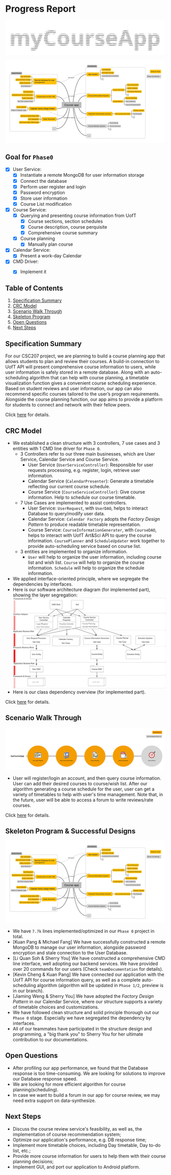 # Progress Report

![](progress_report.assets/myCourseApp.jpg)

![](progress_report.assets/CourseAppMindMap.png)

## Goal for `Phase0` 

- [x] User Service: 
  - [x] Instantiate a remote MongoDB for user information storage
  - [x] Connect the database
  - [x] Perform user register and login
  - [x] Password encryption
  - [x] Store user information
  - [x] Course List modification
- [x] Course Service: 
  - [x] Querying and presenting course information from UofT
    - [x] Course sections, section schedules
    - [x] Course description, course perquisite
    - [x] Comprehensive course summary
  - [x] Course planning
    - [x] Manually plan course
- [x] Calendar Service: 
  - [x] Present a work-day Calendar
- [x] CMD Driver:
  - [x] Implement it
  

## Table of Contents
1. [Specification Summary](#Specification-Summary)
2. [CRC Model](#CRC-Model)
3. [Scenario Walk Through](#Scenario-Walk-Through)
4. [Skeleton Program](#Skeleton-Program-&-Successful-Designs)
6. [Open Questions](#Open-Questions)
7. [Next Steps](#Next-Steps)


## Specification Summary
For our CSC207 project, we are planning to build a course planning app that allows students to plan and review their courses. A build-in connection to UofT API will present comprehensive course information to users, while user information is safely stored in a remote database. Along with an auto-scheduling algorithm that can help with course planning, a timetable visualization function gives a convenient course scheduling experience. Based on student reviews and user information, our app can also recommend specific courses tailored to the user’s program requirements. Alongside the course planning function, our app aims to provide a platform for students to connect and network with their fellow peers.

Click [here](progress_report.md) for details.

## CRC Model
- We established a clean structure with 3 controllers, 7 use cases and 3 entities with 1 CMD line driver for `Phase 0`.
  - 3 Controllers refer to our three main businesses, which are User Service, Calendar Service and Course Service.
    - User Service (`UserServiceController`): Responsible for user requests processing, e.g. register, login, retrieve user information.
    - Calendar Service (`CalendarPresenter`): Generate a timetable reflecting our current course schedule.
    - Course Service (`CourseServiceController`): Give course information. Help to schedule our course timetable.
  - 7 Use Cases are implemented to assist controllers.
    - User Service: `UserRequest`, with `UserDAO`, helps to interact Database to query/modify user data.
    - Calendar Service: `Calendar Factory` adopts the *Factory Design Pattern* to produce readable timetable representation.
    - Course Service: `CourseInformationGenerater`, with `CourseDAO`, helps to interact with UofT Art&Sci API to query the course information. `CoursePlanner` and `ScheduleUpdater` work together to provide auto-scheduling service based on course list.
  - 3 entities are implemented to organize information.
    - `User` will help to organize the user information, including course list and wish list. `Course` will help to organize the course information. `Schedule` will help to organize the schedule information. 
- We applied interface-oriented principle, where we segregate the dependencies by interfaces.
- Here is our software architecture diagram (for implemented part), showing the layer segregation:
![](progress_report.assets/CD.jpg)
- Here is our class dependency overview (for implemented part).

Click [here](crcCards/crcWalkThrough.md) for details.

## Scenario Walk Through
![](progress_report.assets/myCourseApp.png)
- User will register/login an account, and then query course information. User can add their desired courses to course/wish list. After our algorithm generating a course schedule for the user, user can get a variety of timetables to help with user's time management. Note that, in the future, user will be able to access a forum to write reviews/rate courses.

Click [here](walkthrough.md) for details.


## Skeleton Program & Successful Designs
![](progress_report.assets/CourseAppMindMap.png)
- We have `7.7k` lines implemented/optimized in our `Phase 0` project in total.
- [Kuan Pang & Michael Fang] We have successfully constructed a remote MongoDB to manage our user information, alongside password encryption and stale connection to the User Database.
- [Li Quan Soh & Sherry You] We have constructed a comprehensive CMD line interface, well adopting our backend services. We have provided over 20 commands for our users (Check `teamDocumentation` for details).
- [Kevin Cheng & Kuan Pang] We have connected our application with the UofT API for course information query, as well as a complete auto-scheduling algorithm (algorithm will be updated in `Phase 1/2`, preview is in our branch).
- [Jiaming Weng & Sherry You] We have adopted the *Factory Design Pattern* in our Calendar Service, where our structure supports a variety of timetable choices and customizations.
- We have followed clean structure and solid principle thorough out our `Phase 0` stage. Especially we have segregated the dependency by interfaces.
- All of our teammates have participated in the structure design and programming, a "big thank you" to Sherry You for her ultimate contribution to our documentations. 


## Open Questions
- After profiling our app performance, we found that the Database response is too time-consuming. We are looking for solutions to improve our Database response speed.
- We are looking for more efficient algorithm for course planning(scheduling).
- In case we want to build a forum in our app for course review, we may need extra support on data-synthesize.

## Next Steps
- Discuss the course review service's feasibility, as well as, the implementation of course recommendation system;
- Optimize our application's performance, e.g. DB response time;
- Implement more timetable choices, including Day timetable, Day to-do list, etc.;
- Provide more course information for users to help them with their course planning decisions;
- Implement GUI, and port our application to Android platform.


